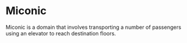 # Miconic

Miconic is a domain that involves transporting a number of passengers using an elevator to reach destination floors.